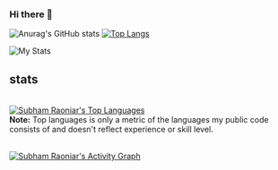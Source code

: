 ### Hi there 👋

<!--
**thiere18/thiere18** is a ✨ _special_ ✨ repository because its `README.md` (this file) appears on your GitHub profile.

Here are some ideas to get you started:

- 🔭 I’m currently working on ...
- 🌱 I’m currently learning ...
- 👯 I’m looking to collaborate on ...
- 🤔 I’m looking for help with ...
- 💬 Ask me about ...
- 📫 How to reach me: ...
- 😄 Pronouns: ...
- ⚡ Fun fact: ...
-->
![Anurag's GitHub stats](https://github-readme-stats.vercel.app/api?username=thiere18&show_icons=true&theme=radical) [![Top Langs](https://github-readme-stats.vercel.app/api/top-langs/?username=thiere18&layout=compact)](https://github.com/anuraghazra/github-readme-stats)


<img src="https://github.com/thiere18/thiere18/blob/main/images/stat.svg" alt="My Stats"/>
 
## stats

  <br/>
  <a href="https://github.com/thiere18/github-readme-stats"><img alt="Subham Raoniar's Top Languages" src="https://github-readme-stats.vercel.app/api/top-langs/?username=thiere18&langs_count=8&count_private=true&layout=compact&theme=react&hide_border=true&bg_color=0D1117" /></a>
  <br/>
  <b>Note:</b> Top languages is only a metric of the languages my public code consists of and doesn't reflect experience or skill level.


<br/>
<br/>

<a href="https://github.com/thiere18/github-readme-activity-graph"><img alt="Subham Raoniar's Activity Graph" src="https://activity-graph.herokuapp.com/graph?username=thiere18&bg_color=0D1117&color=5BCDEC&line=5BCDEC&point=FFFFFF&hide_border=true" /></a>

<br/>
<br/>
